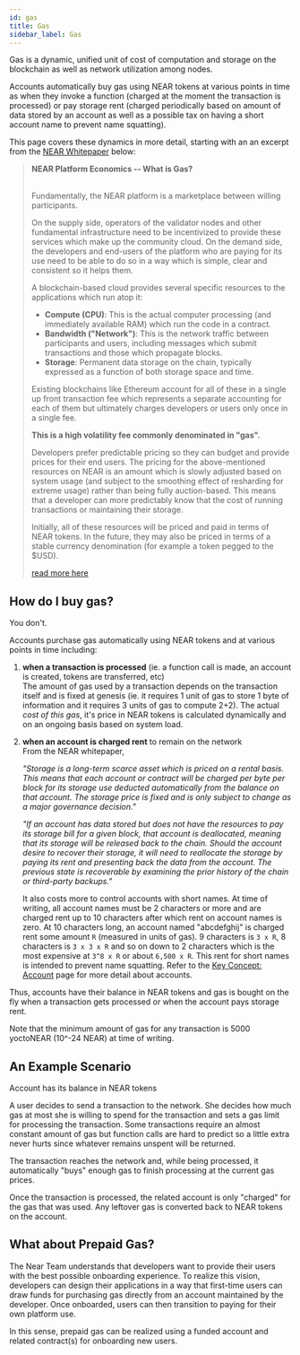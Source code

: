 ```yaml
---
id: gas
title: Gas
sidebar_label: Gas
---
```


Gas is a dynamic, unified unit of cost of computation and storage on the blockchain as well as network utilization among nodes.  

Accounts automatically buy gas using NEAR tokens at various points in time as when they invoke a function (charged at the moment the transaction is processed) or pay storage rent (charged periodically based on amount of data stored by an account as well as a possible tax on having a short account name to prevent name squatting).

This page covers these dynamics in more detail, starting with an an excerpt from the [NEAR Whitepaper](https://nearprotocol.com/papers/the-official-near-white-paper/) below:

<blockquote class="info">
<strong>NEAR Platform Economics -- What is Gas?</strong><br><br>

Fundamentally, the NEAR platform is a marketplace between willing participants.

On the supply side, operators of the validator nodes and other fundamental infrastructure need to be incentivized to provide these services which make up the community cloud.  On the demand side, the developers and end-users of the platform who are paying for its use need to be able to do so in a way which is simple, clear and consistent so it helps them.

A blockchain-based cloud provides several specific resources to the applications which run atop it:

- **Compute (CPU)**: This is the actual computer processing (and immediately available RAM) which run the code in a contract.
- **Bandwidth ("Network")**: This is the network traffic between participants and users, including messages which submit transactions and those which propagate blocks.
- **Storage**: Permanent data storage on the chain, typically expressed as a function of both storage space and time.   
 
Existing blockchains like Ethereum account for all of these in a single up front transaction fee which represents a separate accounting for each of them but ultimately charges developers or users only once in a single fee.  

**This is a high volatility fee commonly denominated in "gas".**

Developers prefer predictable pricing so they can budget and provide prices for their end users.  The pricing for the above-mentioned resources on NEAR is an amount which is slowly adjusted based on system usage (and subject to the smoothing effect of resharding for extreme usage) rather than being fully auction-based. This means that a developer can more predictably know that the cost of running transactions or maintaining their storage.

Initially, all of these resources will be priced and paid in terms of NEAR tokens. In the future, they may also be priced in terms of a stable currency denomination (for example a token pegged to the $USD).

[read more here](https://nearprotocol.com/papers/the-official-near-white-paper/#economy)

</blockquote>







## How do I buy gas?

You don't. 

Accounts purchase gas automatically using NEAR tokens and at various points in time including:

1. **when a transaction is processed** (ie. a function call is made, an account is created, tokens are transferred, etc) \
    The amount of gas used by a transaction depends on the transaction itself and is fixed at genesis (ie. it requires 1 unit of gas to store 1 byte of information and it requires 3 units of gas to compute 2+2).  The actual *cost of this gas*, it's price in NEAR tokens is calculated dynamically and on an ongoing basis based on system load.

2. **when an account is charged rent** to remain on the network  \
    From the NEAR whitepaper, 
    
    *"Storage is a long-term scarce asset which is priced on a rental basis.  This means that each account or contract will be charged per byte per block for its storage use deducted automatically from the balance on that account. The storage price is fixed and is only subject to change as a major governance decision."*

    *"If an account has data stored but does not have the resources to pay its storage bill for a given block, that account is deallocated, meaning that its storage will be released back to the chain.  Should the account desire to recover their storage, it will need to reallocate the storage by paying its rent and presenting back the data from the account. The previous state is recoverable by examining the prior history of the chain or third-party backups."*

    It also costs more to control accounts with short names.  At time of writing, all account names must be 2 characters or more and are charged rent up to 10 characters after which rent on account names is zero. At 10 characters long, an account named "abcdefghij" is charged rent some amount `R` (measured in units of gas).  9 characters is `3 x R`, 8 characters is `3 x 3 x R` and so on down to 2 characters which is the most expensive at `3^8 x R` or about `6,500 x R`.  This rent for short names is intended to prevent name squatting.  Refer to the [Key Concept: Account](/docs/concepts/account) page for more detail about accounts.

Thus, accounts have their balance in NEAR tokens and gas is bought on the fly when a transaction gets processed or when the account pays storage rent.

Note that the minimum amount of gas for any transaction is 5000 yoctoNEAR (10^-24 NEAR) at time of writing.

## An Example Scenario

Account has its balance in NEAR tokens

A user decides to send a transaction to the network.  She decides how much gas at most she is willing to spend for the transaction and sets a gas limit for processing the transaction.  Some transactions require an almost constant amount of gas but function calls are hard to predict so a little extra never hurts since whatever remains unspent will be returned.

The transaction reaches the network and, while being processed, it automatically "buys" enough gas to finish processing at the current gas prices.

Once the transaction is processed, the related account is only "charged" for the gas that was used.  Any leftover gas is converted back to NEAR tokens on the account.


## What about Prepaid Gas?

The Near Team understands that developers want to provide their users with the best possible onboarding experience.  To realize this vision, developers can design their applications in a way that first-time users can draw funds for purchasing gas directly from an account maintained by the developer.  Once onboarded, users can then transition to paying for their own platform use.

In this sense, prepaid gas can be realized using a funded account and related contract(s) for onboarding new users.
